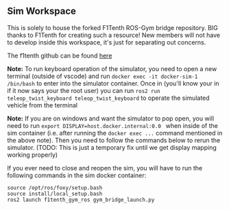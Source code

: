 ## Sim Workspace
This is solely to house the forked F1Tenth ROS-Gym bridge repository. BIG thanks to F1Tenth for creating such a resource!
New members will not have to develop inside this workspace, it's just for separating out concerns.

The f1tenth github can be found [here](https://github.com/f1tenth)

**Note:** To run keyboard operation of the simulator, you need to open a new terminal (outside of vscode) and run `docker exec -it docker-sim-1 /bin/bash` to enter into the simulator container. Once in (you'll know your in if it now says your the root user) you can run `ros2 run teleop_twist_keyboard teleop_twist_keyboard` to operate the simulated vehicle from the terminal

**Note:** If you are on windows and want the simulator to pop open, you will need to run `export DISPLAY=host.docker.internal:0.0
` when inside of the sim container (i.e. after running the `docker exec ...` command mentioned in the above note). Then you need to follow the commands below to rerun the simulator. (TODO: This is just a temporary fix until we get display mapping working properly)

If you ever need to close and reopen the sim, you will have to run the following commands in the sim docker container:
```
source /opt/ros/foxy/setup.bash
source install/local_setup.bash
ros2 launch f1tenth_gym_ros gym_bridge_launch.py
```
